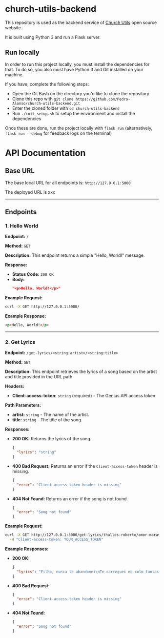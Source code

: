 # church-utils-backend

This repository is used as the backend service of [Church Utils](https://github.com/Pedro-Alonso/church-utils/) open source website.

It is built using Python 3 and run a Flask server.

## Run locally

In order to run this project locally, you must install the dependencies for that. To do so, you also must have Python 3 and Git installed on your machine.

If you have, complete the following steps:

- Open the Git Bash on the directory you'd like to clone the repository
- Clone this repo with `git clone https://github.com/Pedro-Alonso/church-utils-backend.git`
- Enter the cloned folder with `cd church-utils-backend`
- Run `./init_setup.sh` to setup the environment and install the dependencies

Once these are done, run the project locally with `flask run` (alternatively, `flask run --debug` for feedback logs on the terminal)

# API Documentation

## Base URL

The base local URL for all endpoints is: `http://127.0.0.1:5000`

The deployed URL is xxx

---

## Endpoints

### 1. Hello World

**Endpoint:** `/`

**Method:** `GET`

**Description:** This endpoint returns a simple "Hello, World!" message.

**Response:**

- **Status Code:** `200 OK`
- **Body:**
  ```json
  "<p>Hello, World!</p>"
  ```

**Example Request:**

```bash
curl -X GET http://127.0.0.1:5000/
```

**Example Response:**

```html
<p>Hello, World!</p>
```

---

### 2. Get Lyrics

**Endpoint:** `/get-lyrics/<string:artist>/<string:title>`

**Method:** `GET`

**Description:** This endpoint retrieves the lyrics of a song based on the artist and title provided in the URL path.

**Headers:**

- **Client-access-token:** `string` (required) - The Genius API access token.

**Path Parameters:**

- **artist:** `string` - The name of the artist.
- **title:** `string` - The title of the song.

**Responses:**

- **200 OK:** Returns the lyrics of the song.

  ```json
  {
    "lyrics": "string"
  }
  ```

- **400 Bad Request:** Returns an error if the `Client-access-token` header is missing.

  ```json
  {
    "error": "Client-access-token header is missing"
  }
  ```

- **404 Not Found:** Returns an error if the song is not found.
  ```json
  {
    "error": "Song not found"
  }
  ```

**Example Request:**

```bash
curl -X GET http://127.0.0.1:5000/get-lyrics/thalles-roberto/amor-maravilhoso \
  -H "Client-access-token: YOUR_ACCESS_TOKEN"
```

**Example Responses:**

- **200 OK:**

  ```json
  {
    "lyrics": "Filho, nunca te abandonei\nTe carreguei no colo tantas vezes..."
  }
  ```

- **400 Bad Request:**

  ```json
  {
    "error": "Client-access-token header is missing"
  }
  ```

- **404 Not Found:**
  ```json
  {
    "error": "Song not found"
  }
  ```
